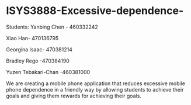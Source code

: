# ISYS3888-Excessive-dependence-
Students: 
Yanbing Chen - 460332242

Xiao Han- 470136795

Georgina Isaac- 470381214

Bradley Rego -470384190

Yuzen Tebakari-Chan -460381000

We are creating a mobile phone application that reduces excessive mobile phone dependence in a friendly way by allowing students to achieve their goals and giving them rewards for achieving their goals.

